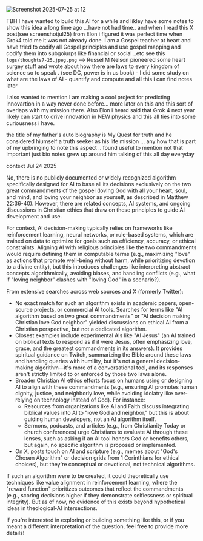 ![Screenshot 2025-07-25 at 12](Screenshot%202025-07-25%20at%2012.19.01%E2%80%AFPM.png)

TBH I have wanted to build this AI for a while and likley have some notes to show this idea a long time ago ...have not had time.. and when I read this X post(see screenshotjul25) from Elon i figured it was perfect time when Grok4 told me it was not already done. I am a Gospel teacher at heart and have tried to codify all Gospel principles and use gospel mapping and codify them into subgoiurps like financial or social ..etc see this `logs/thoughts7-25.jpeg.png` --> Russel M Nelson pioneered some heart surgey stuff and wrote about how there are laws to every kingdom of science so to speak . (see DC, power is in us book) - I did some study on what are the laws of AI - quantify and compute and all this i can find notes later 

I also wanted to mention I am making a cool project for predicting innovartion in a way never done before... more later on this and this sort of overlaps with my mission there. Also Elon i heard said that Grok 4 next year likely can start to drive innovation in NEW physics and this all ties into some curiousness i have. 

the title of my father's auto biography is My Quest for truth and he considered hiumself a truth seeker as his life mission ... any how that is part of my upbringing to note this aspect .. found useful to mention not that important just bio notes grew up around him talking of this all day everyday

context Jul 24 2025 

No, there is no publicly documented or widely recognized algorithm specifically designed for AI to base all its decisions exclusively on the two great commandments of the gospel (loving God with all your heart, soul, and mind, and loving your neighbor as yourself, as described in Matthew 22:36-40). However, there are related concepts, AI systems, and ongoing discussions in Christian ethics that draw on these principles to guide AI development and use.

For context, AI decision-making typically relies on frameworks like reinforcement learning, neural networks, or rule-based systems, which are trained on data to optimize for goals such as efficiency, accuracy, or ethical constraints. Aligning AI with religious principles like the two commandments would require defining them in computable terms (e.g., maximizing "love" as actions that promote well-being without harm, while prioritizing devotion to a divine entity), but this introduces challenges like interpreting abstract concepts algorithmically, avoiding biases, and handling conflicts (e.g., what if "loving neighbor" clashes with "loving God" in a scenario?).

From extensive searches across web sources and X (formerly Twitter):
- No exact match for such an algorithm exists in academic papers, open-source projects, or commercial AI tools. Searches for terms like "AI algorithm based on two great commandments" or "AI decision making Christian love God neighbor" yielded discussions on ethical AI from a Christian perspective, but not a dedicated algorithm.
- Closest examples include experimental AIs like "AI Jesus" (an AI trained on biblical texts to respond as if it were Jesus, often emphasizing love, grace, and the greatest commandments in its answers). It provides spiritual guidance on Twitch, summarizing the Bible around these laws and handling queries with humility, but it's not a general decision-making algorithm—it's more of a conversational tool, and its responses aren't strictly limited to or enforced by those two laws alone.
- Broader Christian AI ethics efforts focus on humans using or designing AI to align with these commandments (e.g., ensuring AI promotes human dignity, justice, and neighborly love, while avoiding idolatry like over-relying on technology instead of God). For instance:
  - Resources from organizations like AI and Faith discuss integrating biblical values into AI to "love God and neighbor," but this is about guiding human developers, not an AI algorithm itself.
  - Sermons, podcasts, and articles (e.g., from Christianity Today or church conferences) urge Christians to evaluate AI through these lenses, such as asking if an AI tool honors God or benefits others, but again, no specific algorithm is proposed or implemented.
- On X, posts touch on AI and scripture (e.g., memes about "God's Chosen Algorithm" or decision grids from 1 Corinthians for ethical choices), but they're conceptual or devotional, not technical algorithms.

If such an algorithm were to be created, it could theoretically use techniques like value alignment in reinforcement learning, where the "reward function" prioritizes outcomes that reflect the commandments (e.g., scoring decisions higher if they demonstrate selflessness or spiritual integrity). But as of now, no evidence of this exists beyond hypothetical ideas in theological-AI intersections.

If you're interested in exploring or building something like this, or if you meant a different interpretation of the question, feel free to provide more details!